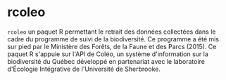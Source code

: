 # rcoleo

`rcoleo` un paquet R permettant le retrait des données collectées dans le cadre du programme de suivi de la biodiversité. Ce programme a été mis sur pied par le Ministère des Forêts, de la Faune et des Parcs (2015). Ce paquet R s'appuie sur l'API de Coléo, un système d'information sur la biodiversité du Québec développé en partenariat avec le laboratoire d'Écologie Intégrative de l'Université de Sherbrooke.
